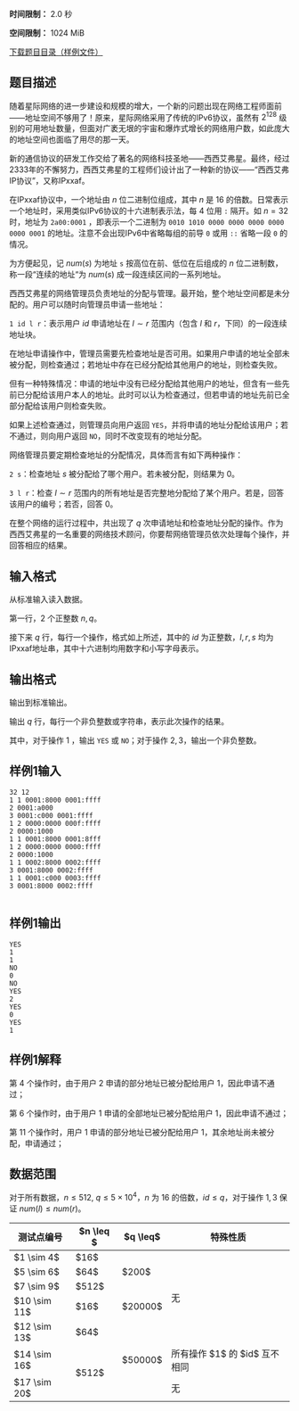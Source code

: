 


**时间限制：** 2.0 秒 


**空间限制：** 1024 MiB

[下载题目目录（样例文件）](examples/CSP202303-4.zip)




## 题目描述

随着星际网络的进一步建设和规模的增大，一个新的问题出现在网络工程师面前——地址空间不够用了！原来，星际网络采用了传统的IPv6协议，虽然有 $2^{128}$ 级别的可用地址数量，但面对广袤无垠的宇宙和爆炸式增长的网络用户数，如此庞大的地址空间也面临了用尽的那一天。

新的通信协议的研发工作交给了著名的网络科技圣地——西西艾弗星。最终，经过2333年的不懈努力，西西艾弗星的工程师们设计出了一种新的协议——“西西艾弗IP协议”，又称IPxxaf。

在IPxxaf协议中，一个地址由 $n$ 位二进制位组成，其中 $n$ 是 $16$ 的倍数。日常表示一个地址时，采用类似IPv6协议的十六进制表示法，每 $4$ 位用 `:` 隔开。如 $n=32$ 时，地址为 `2a00:0001` ，即表示一个二进制为 `0010 1010 0000 0000 0000 0000 0000 0001` 的地址。注意不会出现IPv6中省略每组的前导 `0` 或用 `::` 省略一段 `0` 的情况。

为方便起见，记 $num(s)$ 为地址 `s` 按高位在前、低位在后组成的 $n$ 位二进制数，称一段“连续的地址“为 $num(s)$ 成一段连续区间的一系列地址。

西西艾弗星的网络管理员负责地址的分配与管理。最开始，整个地址空间都是未分配的。用户可以随时向管理员申请一些地址：

`1 id l r`：表示用户 $id$ 申请地址在 $l\sim r$ 范围内（包含 $l$ 和 $r$，下同）的一段连续地址块。

在地址申请操作中，管理员需要先检查地址是否可用。如果用户申请的地址全部未被分配，则检查通过；若地址中存在已经分配给其他用户的地址，则检查失败。

但有一种特殊情况：申请的地址中没有已经分配给其他用户的地址，但含有一些先前已分配给该用户本人的地址。此时可以认为检查通过，但若申请的地址先前已全部分配给该用户则检查失败。

如果上述检查通过，则管理员向用户返回 `YES`，并将申请的地址分配给该用户；若不通过，则向用户返回 `NO`，同时不改变现有的地址分配。

网络管理员要定期检查地址的分配情况，具体而言有如下两种操作：

`2 s`：检查地址 $s$ 被分配给了哪个用户。若未被分配，则结果为 $0$。

`3 l r`：检查 $l\sim r$ 范围内的所有地址是否完整地分配给了某个用户。若是，回答该用户的编号；若否，回答 $0$。

在整个网络的运行过程中，共出现了 $q$ 次申请地址和检查地址分配的操作。作为西西艾弗星的一名重要的网络技术顾问，你要帮网络管理员依次处理每个操作，并回答相应的结果。

## 输入格式

从标准输入读入数据。

第一行，$2$ 个正整数 $n,q$。

接下来 $q$ 行，每行一个操作，格式如上所述，其中的 $id$ 为正整数，$l,r,s$ 均为IPxxaf地址串，其中十六进制均用数字和小写字母表示。

## 输出格式

输出到标准输出。

输出 $q$ 行，每行一个非负整数或字符串，表示此次操作的结果。

其中，对于操作 $1$ ，输出 `YES` 或 `NO`；对于操作 $2,3$，输出一个非负整数。








## 样例1输入

```plain
32 12
1 1 0001:8000 0001:ffff
2 0001:a000
3 0001:c000 0001:ffff
1 2 0000:0000 000f:ffff
2 0000:1000
1 1 0001:8000 0001:8fff
1 2 0000:0000 0000:ffff
2 0000:1000
1 1 0002:8000 0002:ffff
3 0001:8000 0002:ffff
1 1 0001:c000 0003:ffff
3 0001:8000 0002:ffff


```



## 样例1输出

```plain
YES
1
1
NO
0
NO
YES
2
YES
0
YES
1

```


## 样例1解释

第 $4$ 个操作时，由于用户 $2$ 申请的部分地址已被分配给用户 $1$，因此申请不通过；

第 $6$ 个操作时，由于用户 $1$ 申请的全部地址已被分配给用户 $1$，因此申请不通过；

第 $11$ 个操作时，用户 $1$ 申请的部分地址已被分配给用户 $1$，其余地址尚未被分配，申请通过；

## 数据范围

对于所有数据，$n \leq 512,\ q\leq 5\times 10^4$，$n$ 为 $16$ 的倍数，$id \leq q$，对于操作 $1,3$ 保证 $num(l) \leq num(r)$。

 
	


<table class="table table-bordered"><thead><tr><th rowspan="1">测试点编号</th><th rowspan="1"> $n \leq $ </th><th rowspan="1"> $q \leq$ </th><th rowspan="1">特殊性质</th></tr></thead><tbody><tr><td rowspan="1"> $1 \sim 4$ </td><td rowspan="1"> $16$ </td><td rowspan="3"> $200$ </td><td rowspan="5">无</td></tr><tr><td rowspan="1"> $5 \sim 6$ </td><td rowspan="1"> $64$ </td></tr><tr><td rowspan="1"> $7 \sim 9$ </td><td rowspan="1"> $512$ </td></tr><tr><td rowspan="1"> $10 \sim 11$ </td><td rowspan="1"> $16$ </td><td rowspan="1"> $20000$ </td></tr><tr><td rowspan="1"> $12 \sim 13$ </td><td rowspan="1"> $64$ </td><td rowspan="3"> $50000$ </td></tr><tr><td rowspan="1"> $14 \sim 16$ </td><td rowspan="2"> $512$ </td><td rowspan="1">所有操作 $1$ 的 $id$ 互不相同</td></tr><tr><td rowspan="1"> $17 \sim 20$ </td><td rowspan="1">无</td></tr></tbody></table> 